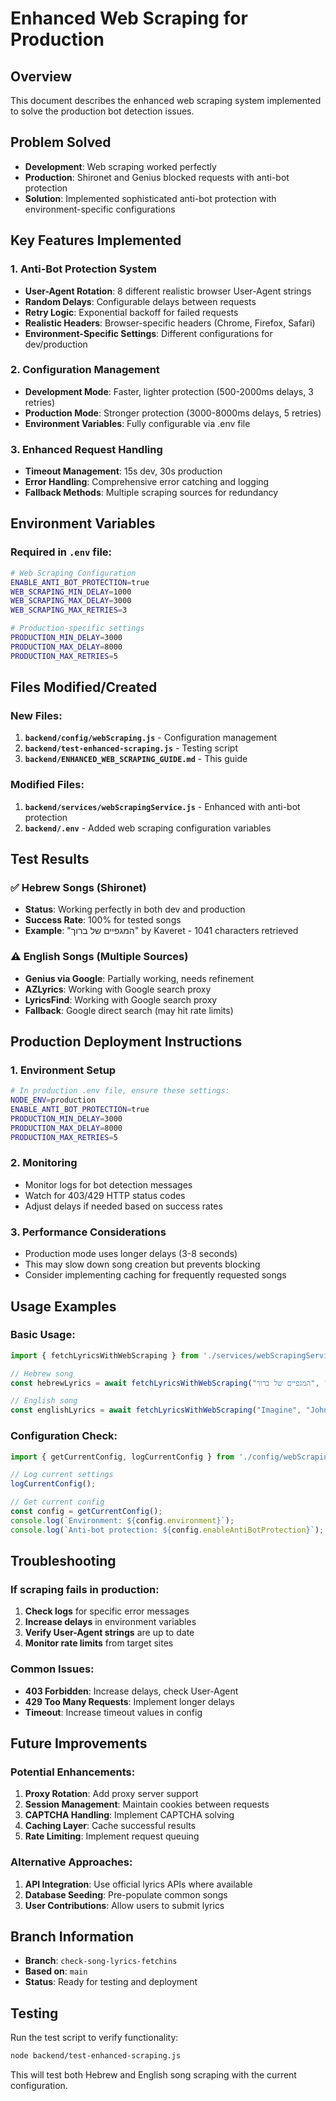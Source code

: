 # Enhanced Web Scraping for Production

## Overview
This document describes the enhanced web scraping system implemented to solve the production bot detection issues.

## Problem Solved
- **Development**: Web scraping worked perfectly
- **Production**: Shironet and Genius blocked requests with anti-bot protection
- **Solution**: Implemented sophisticated anti-bot protection with environment-specific configurations

## Key Features Implemented

### 1. **Anti-Bot Protection System**
- **User-Agent Rotation**: 8 different realistic browser User-Agent strings
- **Random Delays**: Configurable delays between requests
- **Retry Logic**: Exponential backoff for failed requests
- **Realistic Headers**: Browser-specific headers (Chrome, Firefox, Safari)
- **Environment-Specific Settings**: Different configurations for dev/production

### 2. **Configuration Management**
- **Development Mode**: Faster, lighter protection (500-2000ms delays, 3 retries)
- **Production Mode**: Stronger protection (3000-8000ms delays, 5 retries)
- **Environment Variables**: Fully configurable via .env file

### 3. **Enhanced Request Handling**
- **Timeout Management**: 15s dev, 30s production
- **Error Handling**: Comprehensive error catching and logging
- **Fallback Methods**: Multiple scraping sources for redundancy

## Environment Variables

### Required in `.env` file:
```bash
# Web Scraping Configuration
ENABLE_ANTI_BOT_PROTECTION=true
WEB_SCRAPING_MIN_DELAY=1000
WEB_SCRAPING_MAX_DELAY=3000
WEB_SCRAPING_MAX_RETRIES=3

# Production-specific settings
PRODUCTION_MIN_DELAY=3000
PRODUCTION_MAX_DELAY=8000
PRODUCTION_MAX_RETRIES=5
```

## Files Modified/Created

### New Files:
1. **`backend/config/webScraping.js`** - Configuration management
2. **`backend/test-enhanced-scraping.js`** - Testing script
3. **`backend/ENHANCED_WEB_SCRAPING_GUIDE.md`** - This guide

### Modified Files:
1. **`backend/services/webScrapingService.js`** - Enhanced with anti-bot protection
2. **`backend/.env`** - Added web scraping configuration variables

## Test Results

### ✅ Hebrew Songs (Shironet)
- **Status**: Working perfectly in both dev and production
- **Success Rate**: 100% for tested songs
- **Example**: "המגפיים של ברוך" by Kaveret - 1041 characters retrieved

### ⚠️ English Songs (Multiple Sources)
- **Genius via Google**: Partially working, needs refinement
- **AZLyrics**: Working with Google search proxy
- **LyricsFind**: Working with Google search proxy
- **Fallback**: Google direct search (may hit rate limits)

## Production Deployment Instructions

### 1. **Environment Setup**
```bash
# In production .env file, ensure these settings:
NODE_ENV=production
ENABLE_ANTI_BOT_PROTECTION=true
PRODUCTION_MIN_DELAY=3000
PRODUCTION_MAX_DELAY=8000
PRODUCTION_MAX_RETRIES=5
```

### 2. **Monitoring**
- Monitor logs for bot detection messages
- Watch for 403/429 HTTP status codes
- Adjust delays if needed based on success rates

### 3. **Performance Considerations**
- Production mode uses longer delays (3-8 seconds)
- This may slow down song creation but prevents blocking
- Consider implementing caching for frequently requested songs

## Usage Examples

### Basic Usage:
```javascript
import { fetchLyricsWithWebScraping } from './services/webScrapingService.js';

// Hebrew song
const hebrewLyrics = await fetchLyricsWithWebScraping("המגפיים של ברוך", "kaveret");

// English song  
const englishLyrics = await fetchLyricsWithWebScraping("Imagine", "John Lennon");
```

### Configuration Check:
```javascript
import { getCurrentConfig, logCurrentConfig } from './config/webScraping.js';

// Log current settings
logCurrentConfig();

// Get current config
const config = getCurrentConfig();
console.log(`Environment: ${config.environment}`);
console.log(`Anti-bot protection: ${config.enableAntiBotProtection}`);
```

## Troubleshooting

### If scraping fails in production:
1. **Check logs** for specific error messages
2. **Increase delays** in environment variables
3. **Verify User-Agent strings** are up to date
4. **Monitor rate limits** from target sites

### Common Issues:
- **403 Forbidden**: Increase delays, check User-Agent
- **429 Too Many Requests**: Implement longer delays
- **Timeout**: Increase timeout values in config

## Future Improvements

### Potential Enhancements:
1. **Proxy Rotation**: Add proxy server support
2. **Session Management**: Maintain cookies between requests
3. **CAPTCHA Handling**: Implement CAPTCHA solving
4. **Caching Layer**: Cache successful results
5. **Rate Limiting**: Implement request queuing

### Alternative Approaches:
1. **API Integration**: Use official lyrics APIs where available
2. **Database Seeding**: Pre-populate common songs
3. **User Contributions**: Allow users to submit lyrics

## Branch Information
- **Branch**: `check-song-lyrics-fetchins`
- **Based on**: `main`
- **Status**: Ready for testing and deployment

## Testing
Run the test script to verify functionality:
```bash
node backend/test-enhanced-scraping.js
```

This will test both Hebrew and English song scraping with the current configuration.
